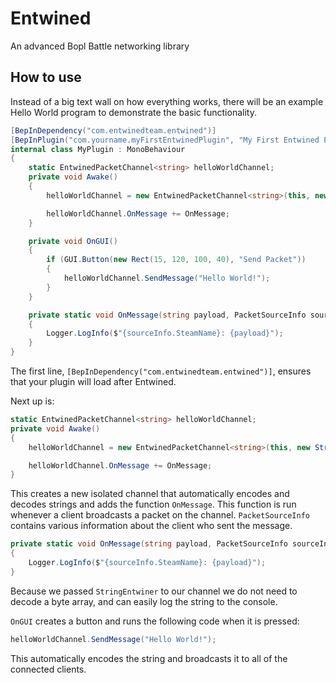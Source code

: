 # Entwined
An advanced Bopl Battle networking library

## How to use
Instead of a big text wall on how everything works, there will be an example Hello World program to demonstrate the basic functionality.
```c#
[BepInDependency("com.entwinedteam.entwined")]
[BepInPlugin("com.yourname.myFirstEntwinedPlugin", "My First Entwined Plugin", 1.0.0)]
internal class MyPlugin : MonoBehaviour
{
    static EntwinedPacketChannel<string> helloWorldChannel;
    private void Awake()
    {
        helloWorldChannel = new EntwinedPacketChannel<string>(this, new StringEntwiner());

        helloWorldChannel.OnMessage += OnMessage;
    }

    private void OnGUI()
    {
        if (GUI.Button(new Rect(15, 120, 100, 40), "Send Packet"))
        {
            helloWorldChannel.SendMessage("Hello World!");
        }
    }

    private static void OnMessage(string payload, PacketSourceInfo sourceInfo)
    {
        Logger.LogInfo($"{sourceInfo.SteamName}: {payload}");
    }
}
```

The first line, `[BepInDependency("com.entwinedteam.entwined")]`, ensures that your plugin will load after Entwined.

Next up is:
```c#
static EntwinedPacketChannel<string> helloWorldChannel;
private void Awake()
{
    helloWorldChannel = new EntwinedPacketChannel<string>(this, new StringEntwiner());

    helloWorldChannel.OnMessage += OnMessage;
}
```
This creates a new isolated channel that automatically encodes and decodes strings and adds the function `OnMessage`. This function is run whenever a client broadcasts a packet on the channel. `PacketSourceInfo` contains various information about the client who sent the message.

```c#
private static void OnMessage(string payload, PacketSourceInfo sourceInfo)
{
    Logger.LogInfo($"{sourceInfo.SteamName}: {payload}");
}
```
Because we passed `StringEntwiner` to our channel we do not need to decode a byte array, and can easily log the string to the console.

`OnGUI` creates a button and runs the following code when it is pressed:
```c#
helloWorldChannel.SendMessage("Hello World!");
```
This automatically encodes the string and broadcasts it to all of the connected clients.